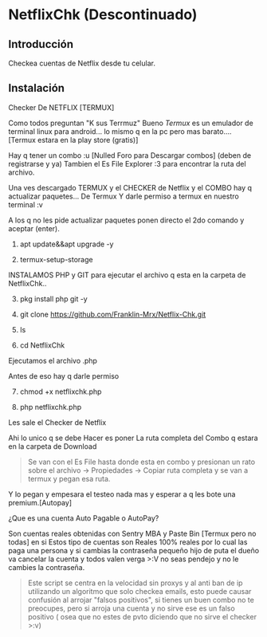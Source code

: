 # NetflixChk (Descontinuado)

## Introducción

Checkea cuentas de Netflix desde tu celular.

## Instalación

Checker De NETFLIX [TERMUX]

Como todos preguntan "K sus Terrmuz"
Bueno *Termux* es un emulador de terminal linux para android... lo mismo q en la pc pero mas barato.... [Termux estara en la play store (gratis)]

Hay q tener un combo :u [Nulled Foro para Descargar combos] (deben de registrarse y ya)
Tambien el Es File Explorer :3 para encontrar la ruta del archivo.

Una ves descargado TERMUX y el CHECKER de Netflix y el COMBO hay q actualizar paquetes... De Termux
Y darle permiso a termux en nuestro terminal :v

A los q no les pide actualizar paquetes ponen directo el 2do comando y aceptar (enter). 

1. apt update&&apt upgrade -y

2. termux-setup-storage

INSTALAMOS PHP y GIT para ejecutar el archivo q esta en la carpeta de NetflixChk..

3. pkg install php git -y

4. git clone  https://github.com/Franklin-Mrx/Netflix-Chk.git

5. ls

6. cd NetflixChk

Ejecutamos el archivo .php 

Antes de eso hay q darle permiso

7. chmod +x netflixchk.php

8. php netflixchk.php

Les sale el Checker de Netflix

Ahi lo unico q se debe Hacer es poner La ruta completa del Combo q estara en la carpeta de Download 

> Se van con el Es File hasta donde esta en combo y presionan un rato sobre el archivo -> Propiedades -> Copiar ruta completa y se van a termux y pegan esa ruta.

Y lo pegan y empesara el testeo nada mas y esperar a q les bote una premium.[Autopay]

¿Que es una cuenta Auto Pagable o AutoPay? 

Son cuentas reales obtenidas con Sentry MBA y Paste Bin [Termux pero no todas] en si 
Estos tipo de cuentas son Reales 100% reales por lo cual las paga una persona y si cambias la contraseña pequeño hijo de puta el dueño va cancelar la cuenta y todos valen verga >:V no seas pendejo y no le cambies la contraseña.

>Este script se centra en la velocidad sin proxys y al anti ban de ip utilizando un algoritmo que solo checkea emails, esto puede causar confusión al arrojar "falsos positivos", si tienes un buen combo no te preocupes, pero si arroja una cuenta y no sirve ese es un falso positivo ( osea que no estes de pvto diciendo que no sirve el checker >:v)
